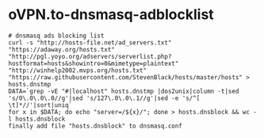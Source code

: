 # oVPN.to-dnsmasq-adblocklist

    # dnsmasq ads blocking list
    curl -s "http://hosts-file.net/ad_servers.txt" "https://adaway.org/hosts.txt" "http://pgl.yoyo.org/adservers/serverlist.php?hostformat=hosts&showintro=0&mimetype=plaintext" "http://winhelp2002.mvps.org/hosts.txt" "https://raw.githubusercontent.com/StevenBlack/hosts/master/hosts" > hosts.dnstmp 
    DATA=`grep -vE "#|localhost" hosts.dnstmp |dos2unix|column -t|sed 's/0\.0\.0\.0//g'|sed 's/127\.0\.0\.1//g'|sed -e 's/^[ \t]*//'|sort|uniq`
    for x in $DATA; do echo "server=/${x}/"; done > hosts.dnsblock && wc -l hosts.dnsblock
    finally add file "hosts.dnsblock" to dnsmasq.conf
